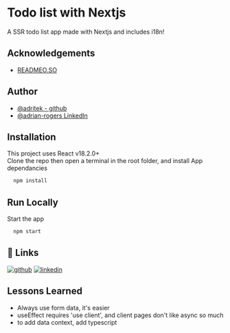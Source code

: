 # Todo list with Nextjs

A SSR todo list app made with Nextjs and includes i18n!

## Acknowledgements

- [READMEO.SO](https://readme.so)

## Author

- [@adritek - github](https://www.github.com/adritek)
- [@adrian-rogers LinkedIn](https://www.linkedin.com/in/adrian-rogers/)

## Installation

This project uses React v18.2.0+  
Clone the repo then open a terminal in the root folder, and install App dependancies

```bash
  npm install
```

## Run Locally

Start the app

```bash
  npm start
```

## 🔗 Links

[![github](https://img.shields.io/badge/github-000?style=for-the-badge&logo=ko-fi&logoColor=white)](https://github.com/adritek)
[![linkedin](https://img.shields.io/badge/linkedin-0A66C2?style=for-the-badge&logo=linkedin&logoColor=white)](https://www.linkedin.com/in/adrian-rogers/)

## Lessons Learned

- Always use form data, it's easier
- useEffect requires 'use client', and client pages don't like async so much
- to add data context, add typescript
